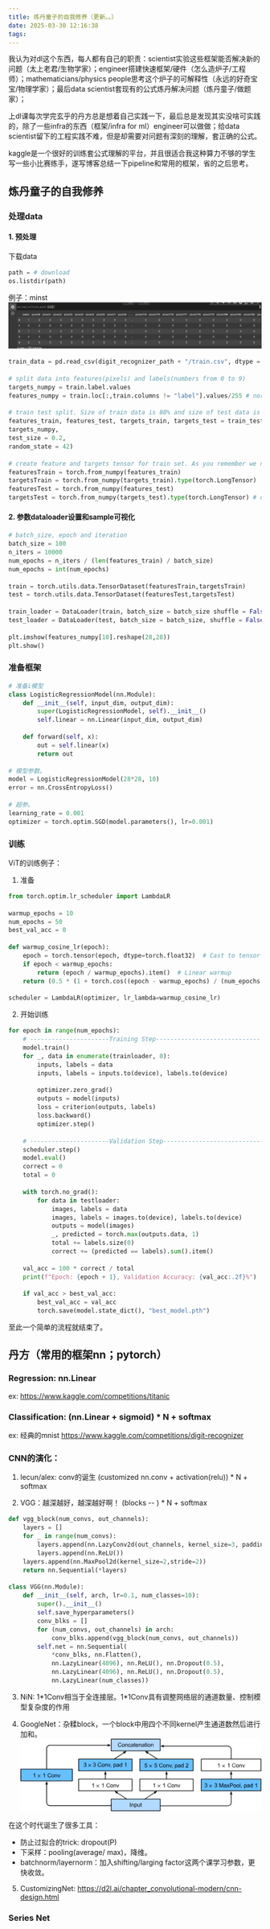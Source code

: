 ```yaml
---
title: 炼丹童子的自我修养（更新。。）
date: 2025-03-30 12:16:38
tags:
---
```


我认为对dl这个东西，每人都有自己的职责：scientist实验这些框架能否解决新的问题（太上老君/生物学家）；engineer搭建快速框架/硬件（怎么造炉子/工程师）；mathematicians/physics people思考这个炉子的可解释性（永远的好奇宝宝/物理学家）；最后data scientist套现有的公式炼丹解决问题（炼丹童子/做题家）；

上dl课每次学完玄乎的丹方总是想着自己实践一下，最后总是发现其实没啥可实践的，除了一些infra的东西（框架/infra for ml）engineer可以做做；给data scientist留下的工程实践不难，但是却需要对问题有深刻的理解，套正确的公式。

kaggle是一个很好的训练套公式理解的平台，并且很适合我这种算力不够的学生写一些小比赛练手，遂写博客总结一下pipeline和常用的框架，省的之后思考。

## 炼丹童子的自我修养

### 处理data

#### 1. 预处理
下载data
``` py
path = # download 
os.listdir(path)
 ```

例子：minst
![alt text](image.png)

``` py 
train_data = pd.read_csv(digit_recognizer_path + "/train.csv", dtype = np.float32)

# split data into features(pixels) and labels(numbers from 0 to 9)
targets_numpy = train.label.values
features_numpy = train.loc[:,train.columns != "label"].values/255 # normalization

# train test split. Size of train data is 80% and size of test data is 20%.
features_train, features_test, targets_train, targets_test = train_test_split(features_numpy,
targets_numpy,
test_size = 0.2,
random_state = 42)

# create feature and targets tensor for train set. As you remember we need variable to accumulate gradients. Therefore first we create tensor, then we will create variable
featuresTrain = torch.from_numpy(features_train)
targetsTrain = torch.from_numpy(targets_train).type(torch.LongTensor) 
featuresTest = torch.from_numpy(features_test)
targetsTest = torch.from_numpy(targets_test).type(torch.LongTensor) # data type is long
```

#### 2. 参数dataloader设置和sample可视化
``` py
# batch_size, epoch and iteration
batch_size = 100
n_iters = 10000
num_epochs = n_iters / (len(features_train) / batch_size)
num_epochs = int(num_epochs)

train = torch.utils.data.TensorDataset(featuresTrain,targetsTrain)
test = torch.utils.data.TensorDataset(featuresTest,targetsTest)

train_loader = DataLoader(train, batch_size = batch_size shuffle = False)
test_loader = DataLoader(test, batch_size = batch_size, shuffle = False)

plt.imshow(features_numpy[10].reshape(28,28))
plt.show()
 ```


### 准备框架
``` py
# 准备i模型
class LogisticRegressionModel(nn.Module):
    def __init__(self, input_dim, output_dim):
        super(LogisticRegressionModel, self).__init__()
        self.linear = nn.Linear(input_dim, output_dim)

    def forward(self, x):
        out = self.linear(x)
        return out

# 模型参数。
model = LogisticRegressionModel(28*28, 10)
error = nn.CrossEntropyLoss()

# 超参。
learning_rate = 0.001
optimizer = torch.optim.SGD(model.parameters(), lr=0.001)
 ```

### 训练
ViT的训练例子：

1. 准备
``` py 
from torch.optim.lr_scheduler import LambdaLR

warmup_epochs = 10
num_epochs = 50
best_val_acc = 0

def warmup_cosine_lr(epoch):
    epoch = torch.tensor(epoch, dtype=torch.float32)  # Cast to tensor
    if epoch < warmup_epochs:
        return (epoch / warmup_epochs).item()  # Linear warmup
    return (0.5 * (1 + torch.cos((epoch - warmup_epochs) / (num_epochs - warmup_epochs) * torch.pi))).item()

scheduler = LambdaLR(optimizer, lr_lambda=warmup_cosine_lr)
```
2. 开始训练 
``` py
for epoch in range(num_epochs):
    # ----------------------Training Step-----------------------------
    model.train()
    for _, data in enumerate(trainloader, 0):
        inputs, labels = data
        inputs, labels = inputs.to(device), labels.to(device)

        optimizer.zero_grad()
        outputs = model(inputs)
        loss = criterion(outputs, labels)
        loss.backward()
        optimizer.step()

    # ----------------------Validation Step-----------------------------
    scheduler.step()
    model.eval()
    correct = 0
    total = 0
    
    with torch.no_grad():
        for data in testloader:
            images, labels = data
            images, labels = images.to(device), labels.to(device)
            outputs = model(images)
            _, predicted = torch.max(outputs.data, 1)
            total += labels.size(0)
            correct += (predicted == labels).sum().item()

    val_acc = 100 * correct / total
    print(f"Epoch: {epoch + 1}, Validation Accuracy: {val_acc:.2f}%")

    if val_acc > best_val_acc:
        best_val_acc = val_acc
        torch.save(model.state_dict(), "best_model.pth")
 ```

至此一个简单的流程就结束了。


## 丹方（常用的框架nn；pytorch）

### Regression: nn.Linear
ex: https://www.kaggle.com/competitions/titanic

### Classification: (nn.Linear + sigmoid) * N + softmax
ex: 经典的mnist https://www.kaggle.com/competitions/digit-recognizer

### CNN的演化：
1. lecun/alex: conv的诞生
(customized nn.conv + activation(relu)) * N + softmax 

2. VGG：越深越好，越深越好啊！
(blocks -- ) * N + softmax

``` py
def vgg_block(num_convs, out_channels):
    layers = []
    for _ in range(num_convs):
        layers.append(nn.LazyConv2d(out_channels, kernel_size=3, padding=1))
        layers.append(nn.ReLU())
    layers.append(nn.MaxPool2d(kernel_size=2,stride=2))
    return nn.Sequential(*layers)

class VGG(nn.Module):
    def __init__(self, arch, lr=0.1, num_classes=10):
        super().__init__()
        self.save_hyperparameters()
        conv_blks = []
        for (num_convs, out_channels) in arch:
            conv_blks.append(vgg_block(num_convs, out_channels))
        self.net = nn.Sequential(
            *conv_blks, nn.Flatten(),
            nn.LazyLinear(4096), nn.ReLU(), nn.Dropout(0.5),
            nn.LazyLinear(4096), nn.ReLU(), nn.Dropout(0.5),
            nn.LazyLinear(num_classes))
 ```

3. NiN: 1\*1Conv相当于全连接层。1\*1Conv具有调整网络层的通道数量、控制模型复杂度的作用

4. GoogleNet：杂糅block，一个block中用四个不同kernel产生通道数然后进行加和。
![alt text](image-1.png)

在这个时代诞生了很多工具：
* 防止过拟合的trick: dropout(P)
* 下采样：pooling(average/ max)，降维。
* batchnorm/layernorm：加入shifting/larging factor这两个课学习参数，更快收敛。

5. CustomizingNet: 
https://d2l.ai/chapter_convolutional-modern/cnn-design.html

### Series Net 